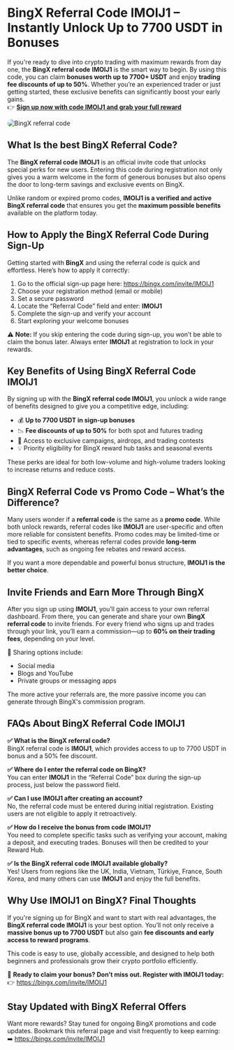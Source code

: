<h1>BingX Referral Code IMOIJ1 – Instantly Unlock Up to 7700 USDT in Bonuses</h1>
<p>If you're ready to dive into crypto trading with maximum rewards from day one, the <strong>BingX referral code</strong> <strong>IMOIJ1</strong> is the smart way to begin. By using this code, you can claim <strong>bonuses worth up to 7700+ USDT</strong> and enjoy <strong>trading fee discounts of up to 50%</strong>. Whether you’re an experienced trader or just getting started, these exclusive benefits can significantly boost your early gains.<br>👉 <strong><a href="https://bingx.com/invite/IMOIJ1" target="_blank">Sign up now with code IMOIJ1 and grab your full reward</a></strong></p>

<img src="https://images.mirror-media.xyz/publication-images/BvgcE9zNdQT2UfYLIEpdE.png" 
       alt="BingX referral code" 
       title="BingX Referral Code IMOIJ1 – Instantly Unlock Up to 7700 USDT in Bonuses" 
       style="max-width: 100%; height: auto; border-radius: 12px;">

<h2>What Is the best BingX Referral Code?</h2>
<p>The <strong>BingX referral code IMOIJ1</strong> is an official invite code that unlocks special perks for new users. Entering this code during registration not only gives you a warm welcome in the form of generous bonuses but also opens the door to long-term savings and exclusive events on BingX.</p>
<p>Unlike random or expired promo codes, <strong>IMOIJ1 is a verified and active BingX referral code</strong> that ensures you get the <strong>maximum possible benefits</strong> available on the platform today.</p>

<h2>How to Apply the BingX Referral Code During Sign-Up</h2>
<p>Getting started with <strong>BingX</strong> and using the referral code is quick and effortless. Here’s how to apply it correctly:</p>
<ol>
<li>Go to the official sign-up page here: <a href="https://bingx.com/invite/IMOIJ1" target="_blank">https://bingx.com/invite/IMOIJ1</a></li>
<li>Choose your registration method (email or mobile)</li>
<li>Set a secure password</li>
<li>Locate the “Referral Code” field and enter: <strong>IMOIJ1</strong></li>
<li>Complete the sign-up and verify your account</li>
<li>Start exploring your welcome bonuses</li>
</ol>
<p>⚠️ <strong>Note:</strong> If you skip entering the code during sign-up, you won’t be able to claim the bonus later. Always enter <strong>IMOIJ1</strong> at registration to lock in your rewards.</p>

<h2>Key Benefits of Using BingX Referral Code IMOIJ1</h2>
<p>By signing up with the <strong>BingX referral code IMOIJ1</strong>, you unlock a wide range of benefits designed to give you a competitive edge, including:</p>
<ul>
<li>💰 <strong>Up to 7700 USDT in sign-up bonuses</strong></li>
<li>📉 <strong>Fee discounts of up to 50%</strong> for both spot and futures trading</li>
<li>🎁 Access to exclusive campaigns, airdrops, and trading contests</li>
<li>💡 Priority eligibility for BingX reward hub tasks and seasonal events</li>
</ul>
<p>These perks are ideal for both low-volume and high-volume traders looking to increase returns and reduce costs.</p>

<h2>BingX Referral Code vs Promo Code – What’s the Difference?</h2>
<p>Many users wonder if a <strong>referral code</strong> is the same as a <strong>promo code</strong>. While both unlock rewards, referral codes like <strong>IMOIJ1</strong> are user-specific and often more reliable for consistent benefits. Promo codes may be limited-time or tied to specific events, whereas referral codes provide <strong>long-term advantages</strong>, such as ongoing fee rebates and reward access.</p>
<p>If you want a more dependable and powerful bonus structure, <strong>IMOIJ1 is the better choice</strong>.</p>

<h2>Invite Friends and Earn More Through BingX</h2>
<p>After you sign up using <strong>IMOIJ1</strong>, you’ll gain access to your own referral dashboard. From there, you can generate and share your own <strong>BingX referral code</strong> to invite friends. For every friend who signs up and trades through your link, you’ll earn a commission—up to <strong>60% on their trading fees</strong>, depending on your level.</p>
<p>🔗 Sharing options include:</p>
<ul>
<li>Social media</li>
<li>Blogs and YouTube</li>
<li>Private groups or messaging apps</li>
</ul>
<p>The more active your referrals are, the more passive income you can generate through BingX's commission program.</p>

<h2>FAQs About BingX Referral Code IMOIJ1</h2>
<p><strong>✅ What is the BingX referral code?</strong><br>BingX referral code is <strong>IMOIJ1</strong>, which provides access to up to 7700 USDT in bonus and a 50% fee discount.</p>
<p><strong>✅ Where do I enter the referral code on BingX?</strong><br>You can enter <strong>IMOIJ1</strong> in the “Referral Code” box during the sign-up process, just below the password field.</p>
<p><strong>✅ Can I use IMOIJ1 after creating an account?</strong><br>No, the referral code must be entered during initial registration. Existing users are not eligible to apply it retroactively.</p>
<p><strong>✅ How do I receive the bonus from code IMOIJ1?</strong><br>You need to complete specific tasks such as verifying your account, making a deposit, and executing trades. Bonuses will then be credited to your Reward Hub.</p>
<p><strong>✅ Is the BingX referral code IMOIJ1 available globally?</strong><br>Yes! Users from regions like the UK, India, Vietnam, Türkiye, France, South Korea, and many others can use <strong>IMOIJ1</strong> and enjoy the full benefits.</p>

<h2>Why Use IMOIJ1 on BingX? Final Thoughts</h2>
<p>If you're signing up for BingX and want to start with real advantages, the <strong>BingX referral code IMOIJ1</strong> is your best option. You’ll not only receive a <strong>massive bonus up to 7700 USDT</strong> but also gain <strong>fee discounts and early access to reward programs</strong>.</p>
<p>This code is easy to use, globally accessible, and designed to help both beginners and professionals grow their crypto portfolio efficiently.</p>
<p>🎯 <strong>Ready to claim your bonus? Don’t miss out. Register with IMOIJ1 today:</strong><br>👉 <a href="https://bingx.com/invite/IMOIJ1" target="_blank">https://bingx.com/invite/IMOIJ1</a></p>

<h2>Stay Updated with BingX Referral Offers</h2>
<p>Want more rewards? Stay tuned for ongoing BingX promotions and code updates. Bookmark this referral page and visit frequently to keep earning:<br>➡️ <a href="https://bingx.com/invite/IMOIJ1" target="_blank">https://bingx.com/invite/IMOIJ1</a></p>
